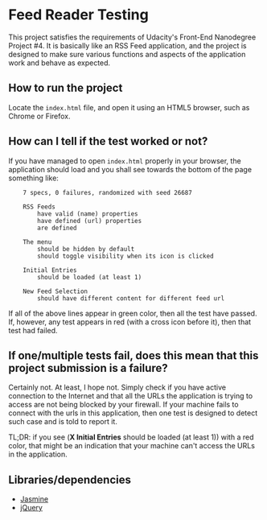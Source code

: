 # Feed Reader Testing

This project satisfies the requirements of Udacity's Front-End Nanodegree Project #4. 
It is basically like an RSS Feed application, and the project is designed to make sure various functions and aspects of the application work and behave as expected.


## How to run the project

Locate the `index.html` file, and open it using an HTML5 browser, such as Chrome or Firefox.

## How can I tell if the test worked or not?

If you have managed to open `index.html` properly in your browser, the application should load and you shall see towards the bottom of the page something like:

```
    7 specs, 0 failures, randomized with seed 26687

    RSS Feeds
        have valid (name) properties
        have defined (url) properties
        are defined

    The menu
        should be hidden by default
        should toggle visibility when its icon is clicked

    Initial Entries
        should be loaded (at least 1)

    New Feed Selection
        should have different content for different feed url
```
If all of the above lines appear in green color, then all the test have passed. 
If, however, any test appears in red (with a cross icon before it), then that test had failed.

## If one/multiple tests fail, does this mean that this project submission is a failure?

Certainly not. At least, I hope not. Simply check if you have active connection to the Internet and that all the URLs the application is trying to access are not being blocked by your firewall. If your machine fails to connect with the urls in this application, then one test is designed to detect such case and is told to report it.

TL;DR: if you see (**X Initial Entries** should be loaded (at least 1)) with a red color, that might be an indication that your machine can't access the URLs in the application.

## Libraries/dependencies
   * [Jasmine](https://jasmine.github.io/)
   * [jQuery](https://jquery.com/)

